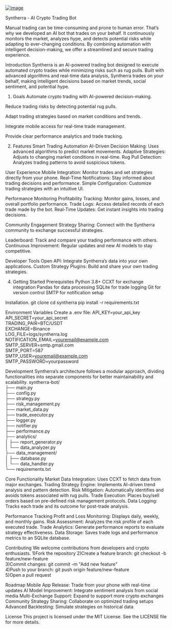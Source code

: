 [![image](https://github.com/user-attachments/assets/b6294acb-13f6-487d-8631-ad9b6d92eb14)](https://sdmntprukwest.oaiusercontent.com/files/00000000-1c3c-6243-abe0-40e0126fdd02/raw?se=2025-05-12T18%3A06%3A05Z&sp=r&sv=2024-08-04&sr=b&scid=00000000-0000-0000-0000-000000000000&skoid=0a4a0f0c-99ac-4752-9d87-cfac036fa93f&sktid=a48cca56-e6da-484e-a814-9c849652bcb3&skt=2025-05-11T20%3A30%3A14Z&ske=2025-05-12T20%3A30%3A14Z&sks=b&skv=2024-08-04&sig=qc5HACF%2BUeX4Xg4p%2BZHzXKO78j51%2BJE9TV5QgOfdekg%3D)

Syntherra - AI Crypto Trading Bot

Manual trading can be time-consuming and prone to human error. That’s why we developed an AI bot that trades on your behalf. It continuously monitors the market, analyzes hype, and detects potential risks while adapting to ever-changing conditions. By combining automation with intelligent decision-making, we offer a streamlined and secure trading experience.

Introduction
Syntherra is an AI-powered trading bot designed to execute automated crypto trades while minimizing risks such as rug pulls. Built with advanced algorithms and real-time data analysis, Syntherra trades on your behalf, making intelligent decisions based on market trends, social sentiment, and potential hype.


1) Goals
Automate crypto trading with AI-powered decision-making.

Reduce trading risks by detecting potential rug pulls.

Adapt trading strategies based on market conditions and trends.

Integrate mobile access for real-time trade management.

Provide clear performance analytics and trade tracking.

2) Features
Smart Trading Automation
AI-Driven Decision Making: Uses advanced algorithms to predict market movements.
Adaptive Strategies: Adjusts to changing market conditions in real-time.
Rug Pull Detection: Analyzes trading patterns to avoid suspicious tokens.

User Experience
Mobile Integration: Monitor trades and set strategies directly from your phone.
Real-Time Notifications: Stay informed about trading decisions and performance.
Simple Configuration: Customize trading strategies with an intuitive UI.

Performance Monitoring
Profitability Tracking: Monitor gains, losses, and overall portfolio performance.
Trade Logs: Access detailed records of each trade made by the bot.
Real-Time Updates: Get instant insights into trading decisions.

Community Engagement
Strategy Sharing: Connect with the Syntherra community to exchange successful strategies.

Leaderboard: Track and compare your trading performance with others.
Continuous Improvement: Regular updates and new AI models to stay competitive.

Developer Tools
Open API: Integrate Syntherra’s data into your own applications.
Custom Strategy Plugins: Build and share your own trading strategies.


4) Getting Started
Prerequisites
Python 3.8+
CCXT for exchange integration
Pandas for data processing
SQLite for trade logging
Git for version control
SMTP for notification setup

Installation.
git clone 
cd syntherra
pip install -r requirements.txt

Environment Variables
Create a .env file:
API_KEY=your_api_key  
API_SECRET=your_api_secret  
TRADING_PAIR=BTC/USDT  
EXCHANGE=Binance  
LOG_FILE=logs/syntherra.log  
NOTIFICATION_EMAIL=youremail@example.com  
SMTP_SERVER=smtp.gmail.com  
SMTP_PORT=587  
SMTP_USER=youremail@example.com  
SMTP_PASSWORD=yourpassword  


Development
Syntherra’s architecture follows a modular approach, dividing functionalities into separate components for better maintainability and scalability.
syntherra-bot/  
├── main.py  
├── config.py  
├── strategy.py  
├── risk_management.py  
├── market_data.py  
├── trade_executor.py  
├── logger.py  
├── notifier.py  
├── performance.py  
├── analytics/  
│   ├── report_generator.py  
│   └── data_analyzer.py  
├── data_management/  
│   ├── database.py  
│   └── data_handler.py  
└── requirements.txt  



Core Functionality
Market Data Integration: Uses CCXT to fetch data from major exchanges.
Trading Strategy Engine: Implements AI-driven trend analysis and pattern detection.
Risk Mitigation: Automatically identifies and avoids tokens associated with rug pulls.
Trade Execution: Places buy/sell orders based on pre-defined risk management protocols.
Data Logging: Tracks each trade and its outcome for post-trade analysis.


Performance Tracking
Profit and Loss Monitoring: Displays daily, weekly, and monthly gains.
Risk Assessment: Analyzes the risk profile of each executed trade.
Trade Analytics: Generate performance reports to evaluate strategy effectiveness.
Data Storage: Saves trade logs and performance metrics to an SQLite database.


Contributing
We welcome contributions from developers and crypto enthusiasts.
1)Fork the repository
2)Create a feature branch:
git checkout -b feature/new-feature  
3)Commit changes:
git commit -m "Add new feature"  
4)Push to your branch:
git push origin feature/new-feature  
5)Open a pull request

Roadmap
Mobile App Release: Trade from your phone with real-time updates
AI Model Improvement: Integrate sentiment analysis from social media
Multi-Exchange Support: Expand to support more crypto exchanges
Community Strategy Sharing: Collaborate on optimized trading setups
Advanced Backtesting: Simulate strategies on historical data


License
This project is licensed under the MIT License. See the LICENSE file for more details.
